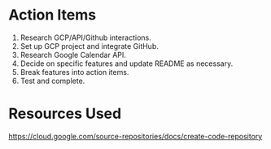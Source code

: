 # Action Items
1. Research GCP/API/Github interactions.
2. Set up GCP project and integrate GitHub.
3. Research Google Calendar API.
4. Decide on specific features and update README as necessary.
5. Break features into action items.
6. Test and complete.

# Resources Used
https://cloud.google.com/source-repositories/docs/create-code-repository
